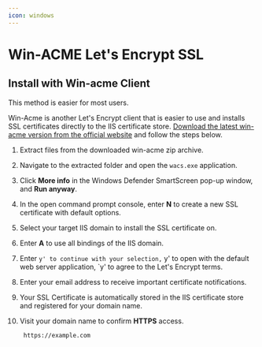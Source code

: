 ```yaml
---
icon: windows
---
```


# Win-ACME Let's Encrypt SSL

## Install with Win-acme Client

This method is easier for most users.

Win-Acme is another Let's Encrypt client that is easier to use and installs SSL certificates directly to the IIS certificate store. [Download the latest win-acme version from the official website](https://www.win-acme.com/) and follow the steps below.

1. Extract files from the downloaded win-acme zip archive.
2. Navigate to the extracted folder and open the `wacs.exe` application.
3. Click **More info** in the Windows Defender SmartScreen pop-up window, and **Run anyway**.
4. In the open command prompt console, enter **N** to create a new SSL certificate with default options.
5. Select your target IIS domain to install the SSL certificate on.
6. Enter **A** to use all bindings of the IIS domain.
7. Enter `y' to continue with your selection,` y' to open with the default web server application, \`y' to agree to the Let's Encrypt terms.
8. Enter your email address to receive important certificate notifications.
9. Your SSL Certificate is automatically stored in the IIS certificate store and registered for your domain name.
10. Visit your domain name to confirm **HTTPS** access.

    ```
     https://example.com
    ```
